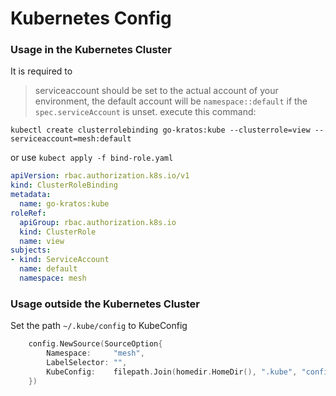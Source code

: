 # Kubernetes Config

### Usage in the Kubernetes Cluster
It is required to 
> serviceaccount should be set to the actual account of your environment, the default account will be `namespace::default` if the `spec.serviceAccount` is unset. 
execute this command:
```
kubectl create clusterrolebinding go-kratos:kube --clusterrole=view --serviceaccount=mesh:default
```
or use `kubect apply -f bind-role.yaml`
```yaml
apiVersion: rbac.authorization.k8s.io/v1
kind: ClusterRoleBinding
metadata:
  name: go-kratos:kube
roleRef:
  apiGroup: rbac.authorization.k8s.io
  kind: ClusterRole
  name: view
subjects:
- kind: ServiceAccount
  name: default
  namespace: mesh
```

### Usage outside the Kubernetes Cluster
Set the path `~/.kube/config` to KubeConfig
```go
    config.NewSource(SourceOption{
		Namespace:     "mesh",
		LabelSelector: "",
		KubeConfig:    filepath.Join(homedir.HomeDir(), ".kube", "config"),
	})
```